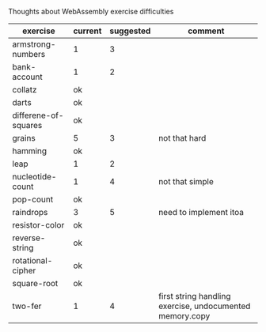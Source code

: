 Thoughts about WebAssembly exercise difficulties

| exercise | current | suggested | comment |
| --- | --- | --- | --- |
| armstrong-numbers | 1 | 3 | |
| bank-account | 1 | 2 | |
| collatz | ok | | |
| darts | ok | | |
| differene-of-squares | ok | | |
| grains | 5 | 3 | not that hard |
| hamming | ok | | |
| leap | 1 | 2 | |
| nucleotide-count | 1 | 4 | not that simple |
| pop-count | ok | | |
| raindrops | 3 | 5 | need to implement itoa |
| resistor-color | ok | | |
| reverse-string | ok | | |
| rotational-cipher | ok | | |
| square-root | ok | | |
| two-fer | 1 | 4 | first string handling exercise, undocumented memory.copy |
